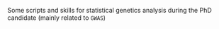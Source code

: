 Some scripts and skills for statistical genetics analysis during the PhD candidate (mainly related to `GWAS`)
